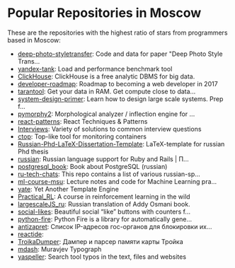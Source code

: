 # Popular Repositories in Moscow

These are the repositories with the highest ratio of stars from programmers based in Moscow:

- [deep-photo-styletransfer](https://github.com/luanfujun/deep-photo-styletransfer): Code and data for paper "Deep Photo Style Trans...
- [yandex-tank](https://github.com/yandex/yandex-tank): Load and performance benchmark tool
- [ClickHouse](https://github.com/yandex/ClickHouse): ClickHouse is a free analytic DBMS for big data.
- [developer-roadmap](https://github.com/kamranahmedse/developer-roadmap): Roadmap to becoming a web developer in 2017
- [tarantool](https://github.com/tarantool/tarantool): Get your data in RAM. Get compute close to data...
- [system-design-primer](https://github.com/donnemartin/system-design-primer): Learn how to design large scale systems. Prep f...
- [pymorphy2](https://github.com/kmike/pymorphy2): Morphological analyzer / inflection engine for ...
- [react-patterns](https://github.com/vasanthk/react-patterns): React Techniques & Patterns 
- [Interviews](https://github.com/kdn251/Interviews): Variety of solutions to common interview questions
- [ctop](https://github.com/bcicen/ctop): Top-like tool for monitoring containers
- [Russian-Phd-LaTeX-Dissertation-Template](https://github.com/AndreyAkinshin/Russian-Phd-LaTeX-Dissertation-Template): LaTeX-template for russian Phd thesis
- [russian](https://github.com/yaroslav/russian): Russian language support for Ruby and Rails | П...
- [postgresql_book](https://github.com/le0pard/postgresql_book): Book about PostgreSQL (russian)
- [ru-tech-chats](https://github.com/mr-mig/ru-tech-chats): This repo contains a list of various russian-sp...
- [ml-course-msu](https://github.com/esokolov/ml-course-msu): Lecture notes and code for Machine Learning pra...
- [yate](https://github.com/pasaran/yate): Yet Another Template Engine
- [Practical_RL](https://github.com/yandexdataschool/Practical_RL): A course in reinforcement learning in the wild
- [largescaleJS_ru](https://github.com/A/largescaleJS_ru): Russian translation of Addy Osmani book.
- [social-likes](https://github.com/sapegin/social-likes): Beautiful social “like” buttons with counters f...
- [python-fire](https://github.com/google/python-fire): Python Fire is a library for automatically gene...
- [antizapret](https://github.com/AntiZapret/antizapret): Список IP-адресов гос-органов для блокировки их...
- [reactide](https://github.com/reactide/reactide): 
- [TroikaDumper](https://github.com/gshevtsov/TroikaDumper): Дампер и парсер памяти карты Тройка
- [mdash](https://github.com/emuravjev/mdash): Muravjev Typograph 
- [yaspeller](https://github.com/hcodes/yaspeller): Search tool typos in the text, files and websites
